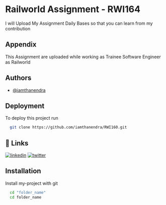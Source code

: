 
# Railworld Assignment - RWI164
I will Upload My Assignment Daily Bases so that you can learn from my contribution




## Appendix

This Assignment are uploaded while working as Trainee Software Engineer as Railworld


## Authors

- [@iamthanendra](https://www.github.com/iamthanendra)


## Deployment

To deploy this project run

```bash
  git clone https://github.com/iamthanendra/RWI160.git
```


## 🔗 Links

[![linkedin](https://img.shields.io/badge/linkedin-0A66C2?style=for-the-badge&logo=linkedin&logoColor=white)](https://www.linkedin.com/in/thanendrakashyap)
[![twitter](https://img.shields.io/badge/twitter-1DA1F2?style=for-the-badge&logo=twitter&logoColor=white)](https://twitter.com/thanendra007)


## Installation

Install my-project with git

```bash
  cd "folder_name"
  cd folder_name
```
    